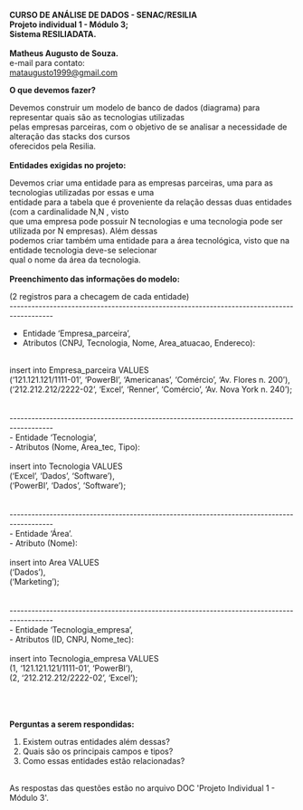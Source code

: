 **CURSO DE ANÁLISE DE DADOS - SENAC/RESILIA** <br>
**Projeto individual 1 - Módulo 3;** <br>
**Sistema RESILIADATA.** <br><br>
**Matheus Augusto de Souza.** <br>
e-mail para contato: <br>
mataugusto1999@gmail.com <br>


**O que devemos fazer?** <br>

Devemos construir um modelo de banco de dados (diagrama) para representar quais são as tecnologias utilizadas <br>
pelas empresas parceiras, com o objetivo de se analisar a necessidade de alteração das stacks dos cursos <br>
oferecidos pela Resilia. <br>
<br>
**Entidades exigidas no projeto:** <br>

Devemos criar uma entidade para as empresas parceiras, uma para as tecnologias utilizadas por essas e uma <br>
entidade para a tabela que é proveniente da relação dessas duas entidades (com a cardinalidade N,N , visto <br>
que uma empresa pode possuir N tecnologias e uma tecnologia pode ser utilizada por N empresas). Além dessas <br>
podemos criar também uma entidade para a área tecnológica, visto que na entidade tecnologia deve-se selecionar <br>
qual o nome da área da tecnologia. <br>
<br>
**Preenchimento das informações do modelo:** <br>

(2 registros para a checagem de cada entidade) <br>
------------------------------------------------------------------------------------------ <br>
- Entidade ‘Empresa_parceira’, <br>
- Atributos (CNPJ, Tecnologia, Nome, Area_atuacao, Endereco): <br>
<br>
insert into Empresa_parceira VALUES <br>
(‘121.121.121/1111-01’, ‘PowerBI’, ‘Americanas’, ‘Comércio’, ‘Av. Flores n. 200’), <br>
(‘212.212.212/2222-02’, ‘Excel’, ‘Renner’, ‘Comércio’, ‘Av. Nova York n. 240’); <br>
<br>
<br>
------------------------------------------------------------------------------------------ <br>
- Entidade ‘Tecnologia’, <br>
- Atributos (Nome, Area_tec, Tipo): <br>
<br>
insert into Tecnologia VALUES <br>
(‘Excel’, ‘Dados’, ‘Software’), <br>
(‘PowerBI’, ‘Dados’, ‘Software’); <br>
<br>
<br>
------------------------------------------------------------------------------------------ <br>
- Entidade ‘Área’. <br>
- Atributo (Nome): <br>
<br>
insert into Area VALUES  <br> 
(‘Dados’), <br>
(‘Marketing’); <br>
<br>
<br>
------------------------------------------------------------------------------------------ <br>
- Entidade ‘Tecnologia_empresa’, <br>
- Atributos (ID, CNPJ, Nome_tec): <br>
<br>
insert into Tecnologia_empresa VALUES <br>
(1, ‘121.121.121/1111-01’, ‘PowerBI’), <br>
(2, ‘212.212.212/2222-02’, ‘Excel’); <br>
<br>
<br>
<br>

**Perguntas a serem respondidas:** <br>
1. Existem outras entidades além dessas? <br>
2. Quais são os principais campos e tipos? <br>
3. Como essas entidades estão relacionadas? <br>
<br>
As respostas das questões estão no arquivo DOC 'Projeto Individual 1 - Módulo 3'. <br>
